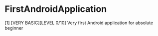 # FirstAndroidApplication
[1]
[VERY BASIC][LEVEL 0/10] Very first Android application for absolute beginner
